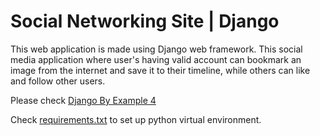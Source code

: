 # Social Networking Site | Django

This web application is made using Django web framework. This social media application where user's having valid account can bookmark an image from the internet and save it to their timeline, while others can like and follow other users.

Please check [Django By Example 4](https://github.com/PacktPublishing/Django-4-by-example/)

Check [requirements.txt](https://github.com/priyanshu-pj/Social-Networking-Site/blob/master/requirements.txt) to set up python virtual environment.
